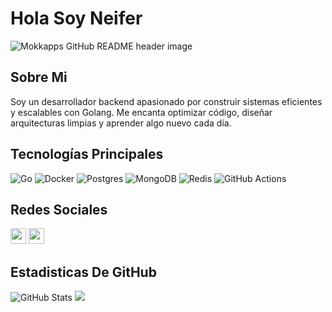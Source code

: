 # Hola Soy Neifer
<img src="https://i.postimg.cc/zGBkhDHG/El-texto-del-p-rrafo.png" alt="Mokkapps GitHub README header image">

## Sobre Mi
<p>Soy un desarrollador backend apasionado por construir sistemas eficientes y escalables con Golang. Me encanta optimizar código, diseñar arquitecturas limpias y aprender algo nuevo cada día.</p>

## Tecnologías Principales
![Go](https://img.shields.io/badge/go-%2300ADD8.svg?style=for-the-badge&logo=go&logoColor=white)
![Docker](https://img.shields.io/badge/docker-%230db7ed.svg?style=for-the-badge&logo=docker&logoColor=white)
![Postgres](https://img.shields.io/badge/postgres-%23316192.svg?style=for-the-badge&logo=postgresql&logoColor=white)
![MongoDB](https://img.shields.io/badge/MongoDB-%234ea94b.svg?style=for-the-badge&logo=mongodb&logoColor=white)
![Redis](https://img.shields.io/badge/redis-%23DD0031.svg?style=for-the-badge&logo=redis&logoColor=white)
![GitHub Actions](https://img.shields.io/badge/github%20actions-%232671E5.svg?style=for-the-badge&logo=githubactions&logoColor=white)

## Redes Sociales
<p>
  <a href="https://www.linkedin.com/in/neifer-reveron"><img src="https://img.shields.io/badge/linkedin-%230077B5.svg?&style=for-the-badge&logo=linkedin&logoColor=white" height=25></a>
  <a href="https://x.com/NeiferJesus14"><img src="https://img.shields.io/badge/twitter-%231DA1F2.svg?&style=for-the-badge&logo=twitter&logoColor=white" height=25></a>
</p>

## Estadisticas De GitHub
<p>
  <img src="https://github-readme-stats.vercel.app/api?username=shepherd-Go&amp;show_icons=true" alt="GitHub Stats">
  <img src="https://github-readme-stats.vercel.app/api/top-langs/?username=shepherd-go&layout=compact&theme=dark)">
</p>
<!--
**Shepherd-Go/Shepherd-Go** is a ✨ _special_ ✨ repository because its `README.md` (this file) appears on your GitHub profile.

Here are some ideas to get you started:

- 🔭 I’m currently working on ...
- 🌱 I’m currently learning ...
- 👯 I’m looking to collaborate on ...
- 🤔 I’m looking for help with ...
- 💬 Ask me about ...
- 📫 How to reach me: ...
- 😄 Pronouns: ...
- ⚡ Fun fact: ...
-->
